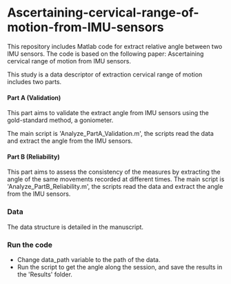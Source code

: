 # Ascertaining-cervical-range-of-motion-from-IMU-sensors
This repository includes Matlab code for extract relative angle between two IMU sensors.
The code is based on the following paper: Ascertaining cervical range of motion from IMU sensors.

This study is a data descriptor of extraction cervical range of motion includes two parts.

#### Part A (Validation) 
This part aims to validate the extract angle from IMU sensors using the gold-standard method, a goniometer.

The main script is 'Analyze_PartA_Validation.m',
the scripts read the data and extract the angle from the IMU sensors.

#### Part B (Reliability)
This part aims to assess the consistency of the measures by extracting the angle of the same movements recorded at different times.
The main script is 'Analyze_PartB_Reliability.m',
the scripts read the data and extract the angle from the IMU sensors.

### Data
The data structure is detailed in the manuscript.

### Run the code
* Change data_path variable to the path of the data.
* Run the script to get the angle along the session, and save the results in the 'Results' folder.